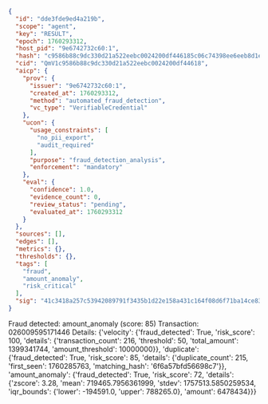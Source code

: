 ```json
{
  "id": "dde3fde9ed4a219b",
  "scope": "agent",
  "key": "RESULT",
  "epoch": 1760293312,
  "host_pid": "9e6742732c60:1",
  "hash": "c9586b88c9dc330d21a522eebc0024200df446185c06c74398ee6eeb8d1e4344",
  "cid": "QmV1c9586b88c9dc330d21a522eebc0024200df44618",
  "aicp": {
    "prov": {
      "issuer": "9e6742732c60:1",
      "created_at": 1760293312,
      "method": "automated_fraud_detection",
      "vc_type": "VerifiableCredential"
    },
    "ucon": {
      "usage_constraints": [
        "no_pii_export",
        "audit_required"
      ],
      "purpose": "fraud_detection_analysis",
      "enforcement": "mandatory"
    },
    "eval": {
      "confidence": 1.0,
      "evidence_count": 0,
      "review_status": "pending",
      "evaluated_at": 1760293312
    }
  },
  "sources": [],
  "edges": [],
  "metrics": {},
  "thresholds": {},
  "tags": [
    "fraud",
    "amount_anomaly",
    "risk_critical"
  ],
  "sig": "41c3418a257c53942089791f3435b1d22e158a431c164f08d6f71ba14ce83f90"
}
```

Fraud detected: amount_anomaly (score: 85)
Transaction: 026009595171446
Details: {'velocity': {'fraud_detected': True, 'risk_score': 100, 'details': {'transaction_count': 216, 'threshold': 50, 'total_amount': 1399341744, 'amount_threshold': 10000000}}, 'duplicate': {'fraud_detected': True, 'risk_score': 85, 'details': {'duplicate_count': 215, 'first_seen': 1760285763, 'matching_hash': '6f6a57bfd56698c7'}}, 'amount_anomaly': {'fraud_detected': True, 'risk_score': 72, 'details': {'zscore': 3.28, 'mean': 719465.7956361999, 'stdev': 1757513.5850259534, 'iqr_bounds': {'lower': -194591.0, 'upper': 788265.0}, 'amount': 6478434}}}
